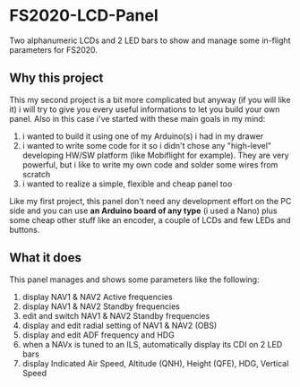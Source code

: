 # FS2020-LCD-Panel
Two alphanumeric LCDs and 2 LED bars to show and manage some in-flight parameters for FS2020.

## **Why this project**
This my second project is a bit more complicated but anyway (if you will like it) i will try to give you every useful informations to let you build your own panel.
Also in this case i've started with these main goals in my mind:
1. i wanted to build it using one of my Arduino(s) i had in my drawer
2. i wanted to write some code for it so i didn't chose any "high-level" developing HW/SW platform (like Mobiflight for example). They are very powerful, but i like to write my own code and solder some wires from scratch
3. i wanted to realize a simple, flexible and cheap panel too

Like my first project, this panel don't need any development effort on the PC side and you can use **an Arduino board of any type** (i used a Nano) plus some cheap other stuff like an encoder, a couple of LCDs and few LEDs and buttons.

## **What it does**
This panel manages and shows some parameters like the following:
1. display NAV1 & NAV2 Active frequencies
2. display NAV1 & NAV2 Standby frequencies
3. edit and switch NAV1 & NAV2 Standby frequencies
4. display and edit radial setting of NAV1 & NAV2 (OBS)
5. display and edit ADF frequency and HDG
6. when a NAVx is tuned to an ILS, automatically display its CDI on 2 LED bars
7. display Indicated Air Speed, Altitude (QNH), Height (QFE), HDG, Vertical Speed


